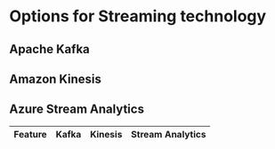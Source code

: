 # Options for Streaming technology

## Apache Kafka

## Amazon Kinesis

## Azure Stream Analytics

| Feature | Kafka | Kinesis | Stream Analytics |
| ------- | ----- | ------- | ---------------- |